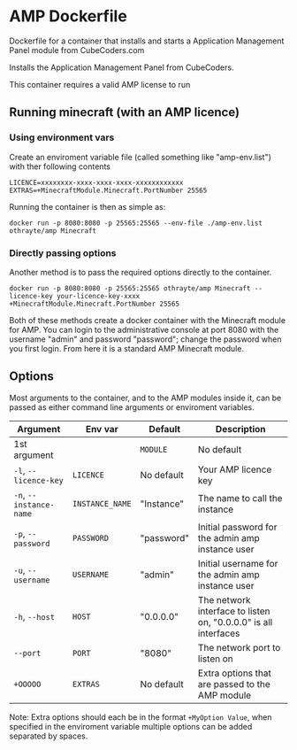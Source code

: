 # AMP Dockerfile
Dockerfile for a container that installs and starts a Application Management Panel module from CubeCoders.com

Installs the Application Management Panel from CubeCoders.

This container requires a valid AMP license to run

## Running minecraft (with an AMP licence)

### Using environment vars

Create an enviroment variable file (called something like "amp-env.list") with ther following contents

```
LICENCE=xxxxxxxx-xxxx-xxxx-xxxx-xxxxxxxxxxxx
EXTRAS=+MinecraftModule.Minecraft.PortNumber 25565
```

Running the container is then as simple as:

`docker run -p 8080:8080 -p 25565:25565 --env-file ./amp-env.list othrayte/amp Minecraft`

### Directly passing options

Another method is to pass the required options directly to the container.

`docker run -p 8080:8080 -p 25565:25565 othrayte/amp Minecraft --licence-key your-licence-key-xxxx +MinecraftModule.Minecraft.PortNumber 25565`

Both of these methods create a docker container with the Minecraft module for AMP. You can login to the administrative console at port 8080 with the username "admin" and password "password"; change the password when you first login. From here it is a standard AMP Minecraft module.

## Options

Most arguments to the container, and to the AMP modules inside it, can be passed as either command line arguments or enviroment variables.

| Argument | Env var | Default | Description |
| -------- | ------- | ------- | ----------- |
| 1st argument | | `MODULE` | No default | The AMP module to make an instance of |
| `-l`, `--licence-key` | `LICENCE` | No default | Your AMP licence key |
| `-n`, `--instance-name` | `INSTANCE_NAME` | "Instance" | The name to call the instance |
| `-p`, `--password` | `PASSWORD` | "password" | Initial password for the admin amp instance user |
| `-u`, `--username` | `USERNAME` | "admin" | Initial username for the admin amp instance user |
| `-h`, `--host` | `HOST` | "0.0.0.0" | The network interface to listen on, "0.0.0.0" is all interfaces |
| `--port` | `PORT` | "8080" | The network port to listen on |
| `+OOOOO` | `EXTRAS` | No default | Extra options that are passed to the AMP module |

Note: Extra options should each be in the format `+MyOption Value`, when specified in the enviroment variable multiple options can be added separated by spaces.

